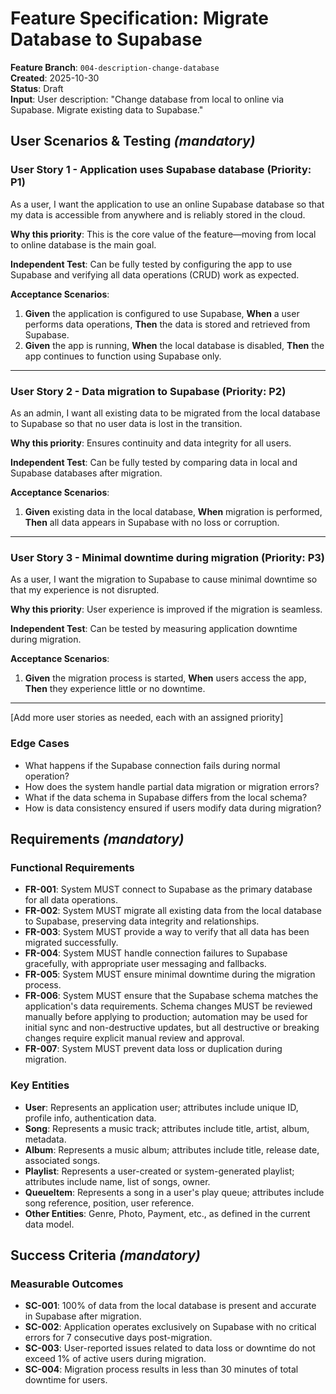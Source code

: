 # Feature Specification: Migrate Database to Supabase

**Feature Branch**: `004-description-change-database`  
**Created**: 2025-10-30  
**Status**: Draft  
**Input**: User description: "Change database from local to online via Supabase. Migrate existing data to Supabase."

## User Scenarios & Testing _(mandatory)_

<!--
  IMPORTANT: User stories should be PRIORITIZED as user journeys ordered by importance.
  Each user story/journey must be INDEPENDENTLY TESTABLE - meaning if you implement just ONE of them,
  you should still have a viable MVP (Minimum Viable Product) that delivers value.

  Assign priorities (P1, P2, P3, etc.) to each story, where P1 is the most critical.
  Think of each story as a standalone slice of functionality that can be:
  - Developed independently
  - Tested independently
  - Deployed independently
  - Demonstrated to users independently
-->

### User Story 1 - Application uses Supabase database (Priority: P1)

As a user, I want the application to use an online Supabase database so that my data is accessible from anywhere and is reliably stored in the cloud.

**Why this priority**: This is the core value of the feature—moving from local to online database is the main goal.

**Independent Test**: Can be fully tested by configuring the app to use Supabase and verifying all data operations (CRUD) work as expected.

**Acceptance Scenarios**:

1. **Given** the application is configured to use Supabase, **When** a user performs data operations, **Then** the data is stored and retrieved from Supabase.
2. **Given** the app is running, **When** the local database is disabled, **Then** the app continues to function using Supabase only.

---

### User Story 2 - Data migration to Supabase (Priority: P2)

As an admin, I want all existing data to be migrated from the local database to Supabase so that no user data is lost in the transition.

**Why this priority**: Ensures continuity and data integrity for all users.

**Independent Test**: Can be fully tested by comparing data in local and Supabase databases after migration.

**Acceptance Scenarios**:

1. **Given** existing data in the local database, **When** migration is performed, **Then** all data appears in Supabase with no loss or corruption.

---

### User Story 3 - Minimal downtime during migration (Priority: P3)

As a user, I want the migration to Supabase to cause minimal downtime so that my experience is not disrupted.

**Why this priority**: User experience is improved if the migration is seamless.

**Independent Test**: Can be tested by measuring application downtime during migration.

**Acceptance Scenarios**:

1. **Given** the migration process is started, **When** users access the app, **Then** they experience little or no downtime.

---

[Add more user stories as needed, each with an assigned priority]

### Edge Cases

- What happens if the Supabase connection fails during normal operation?
- How does the system handle partial data migration or migration errors?
- What if the data schema in Supabase differs from the local schema?
- How is data consistency ensured if users modify data during migration?

## Requirements _(mandatory)_

<!--
  ACTION REQUIRED: The content in this section represents placeholders.
  Fill them out with the right functional requirements.
-->

### Functional Requirements

- **FR-001**: System MUST connect to Supabase as the primary database for all data operations.
- **FR-002**: System MUST migrate all existing data from the local database to Supabase, preserving data integrity and relationships.
- **FR-003**: System MUST provide a way to verify that all data has been migrated successfully.
- **FR-004**: System MUST handle connection failures to Supabase gracefully, with appropriate user messaging and fallbacks.
- **FR-005**: System MUST ensure minimal downtime during the migration process.
- **FR-006**: System MUST ensure that the Supabase schema matches the application's data requirements. Schema changes MUST be reviewed manually before applying to production; automation may be used for initial sync and non-destructive updates, but all destructive or breaking changes require explicit manual review and approval.
- **FR-007**: System MUST prevent data loss or duplication during migration.

### Key Entities

- **User**: Represents an application user; attributes include unique ID, profile info, authentication data.
- **Song**: Represents a music track; attributes include title, artist, album, metadata.
- **Album**: Represents a music album; attributes include title, release date, associated songs.
- **Playlist**: Represents a user-created or system-generated playlist; attributes include name, list of songs, owner.
- **QueueItem**: Represents a song in a user's play queue; attributes include song reference, position, user reference.
- **Other Entities**: Genre, Photo, Payment, etc., as defined in the current data model.

## Success Criteria _(mandatory)_

<!--
  ACTION REQUIRED: Define measurable success criteria.
  These must be technology-agnostic and measurable.
-->

### Measurable Outcomes

- **SC-001**: 100% of data from the local database is present and accurate in Supabase after migration.
- **SC-002**: Application operates exclusively on Supabase with no critical errors for 7 consecutive days post-migration.
- **SC-003**: User-reported issues related to data loss or downtime do not exceed 1% of active users during migration.
- **SC-004**: Migration process results in less than 30 minutes of total downtime for users.

